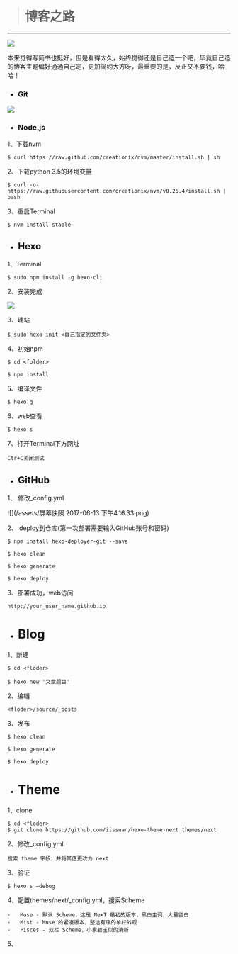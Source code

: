 ### 

> # 博客之路

---

![](http://upload-images.jianshu.io/upload_images/1881355-511b93da3e3d303c.jpg?imageMogr2/auto-orient/strip|imageView2/2/w/1080/q/50)

本来觉得写简书也挺好，但是看得太久，始终觉得还是自己造一个吧，毕竟自己造的博客主题偏好通通自己定，更加简约大方呀，最重要的是，反正又不要钱，哈哈！

* ### Git

![](https://cl.ly/3n1p0I0Z1J12/201e5b6628576d77d356d017a61790e8_b.png)

* ### Node.js

1、下载nvm

```
$ curl https://raw.github.com/creationix/nvm/master/install.sh | sh
```

2、下载python 3.5的环境变量

```
$ curl -o-https://raw.githubusercontent.com/creationix/nvm/v0.25.4/install.sh | bash
```

3、重启Terminal

```
$ nvm install stable
```

* ## Hexo

1、Terminal

```
$ sudo npm install -g hexo-cli
```

2、安装完成

![](https://cl.ly/1F471Y1Y2A1t/8e3cb09a3401bd4a253423d9035b1844_b.png)

3、建站

```
$ sudo hexo init <自己指定的文件夹>
```

4、初始npm

```
$ cd <folder>
```

```
$ npm install
```

5、编译文件

```
$ hexo g
```

6、web查看

```
$ hexo s
```

7、打开Terminal下方网址

```
Ctr+C关闭测试
```

* ## GitHub

1、 修改\_config.yml

![](/assets/屏幕快照 2017-06-13 下午4.16.33.png)

2、 deploy到仓库\(第一次部署需要输入GitHub账号和密码\)

```
$ npm install hexo-deployer-git --save
```

```
$ hexo clean
```

```
$ hexo generate
```

```
$ hexo deploy
```

3、部署成功，web访问

```
http://your_user_name.github.io
```

* # Blog

1、新建

```
$ cd <floder>
```

```
$ hexo new '文章题目'
```

2、编辑

```
<floder>/source/_posts
```

3、发布

```
$ hexo clean
```

```
$ hexo generate
```

```
$ hexo deploy
```



* # Theme

1、clone

```
$ cd <floder>
$ git clone https://github.com/iissnan/hexo-theme-next themes/next
```

2、修改\_config.yml

```
搜索 theme 字段，并将其值更改为 next 
```

3、验证

```
$ hexo s —debug
```

4、配置themes/next/\_config.yml，搜索Scheme

```
·	Muse - 默认 Scheme，这是 NexT 最初的版本，黑白主调，大量留白
·	Mist - Muse 的紧凑版本，整洁有序的单栏外观
·	Pisces - 双栏 Scheme，小家碧玉似的清新
```

5、

